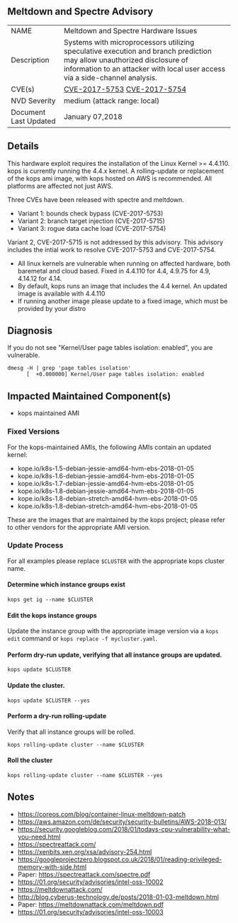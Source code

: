 ## Meltdown and Spectre Advisory

| | |
|-------------|--------|
| NAME         	| Meltdown and Spectre Hardware Issues |
| Description  	| Systems with microprocessors utilizing speculative execution and branch prediction may allow unauthorized disclosure of information to an attacker with local user access via a side-channel analysis. 	|
| CVE(s)       	| [CVE-2017-5753](https://nvd.nist.gov/vuln/detail/CVE-2017-5753)  [CVE-2017-5754](https://nvd.nist.gov/vuln/detail/CVE-2017-5753) |
| NVD Severity 	| medium (attack range: local) |
| Document Last Updated  | January 07,2018 |

##  Details

This hardware exploit requires the installation of the Linux Kernel >= 4.4.110.
kops is currently running the 4.4.x kernel.  A rolling-update or replacement of
the kops ami image, with kops hosted on AWS is recommended. All platforms are
affected not just AWS.

Three CVEs have been released with spectre and meltdown.

- Variant 1: bounds check bypass (CVE-2017-5753)
- Variant 2: branch target injection (CVE-2017-5715)
- Variant 3: rogue data cache load (CVE-2017-5754)

Variant 2, CVE-2017-5715 is not addressed by this advisory. This advisory
includes the intial work to resolve CVE-2017-5753 and CVE-2017-5754.

- All linux kernels are vulnerable when running on affected hardware, both
  baremetal and cloud based. Fixed in 4.4.110 for 4.4, 4.9.75 for 4.9, 4.14.12
  for 4.14.
- By default, kops runs an image that includes the 4.4 kernel. An updated image
  is available with 4.4.110
- If running another image please update to a fixed image, which must be
  provided by your distro

## Diagnosis

If you do not see "Kernel/User page tables isolation: enabled", you are vulnerable.

```console
dmesg -H | grep 'page tables isolation'
      [  +0.000000] Kernel/User page tables isolation: enabled
```

## Impacted Maintained Component(s)

- kops maintained AMI

### Fixed Versions

For the kops-maintained AMIs, the following AMIs contain an updated kernel:

- kope.io/k8s-1.5-debian-jessie-amd64-hvm-ebs-2018-01-05
- kope.io/k8s-1.6-debian-jessie-amd64-hvm-ebs-2018-01-05
- kope.io/k8s-1.7-debian-jessie-amd64-hvm-ebs-2018-01-05
- kope.io/k8s-1.8-debian-jessie-amd64-hvm-ebs-2018-01-05
- kope.io/k8s-1.8-debian-stretch-amd64-hvm-ebs-2018-01-05
- kope.io/k8s-1.8-debian-stretch-amd64-hvm-ebs-2018-01-05

These are the images that are maintained by the kops project; please refer to
other vendors for the appropriate AMI version.

### Update Process

For all examples please replace `$CLUSTER` with the appropriate kops cluster
name.

#### Determine which instance groups exist

`kops get ig --name $CLUSTER`

#### Edit the kops instance groups 

Update the instance group with the appropriate image version via a `kops 
edit` command or `kops replace -f mycluster.yaml`.

#### Perform dry-run update, verifying that all instance groups are updated.

`kops update $CLUSTER` 

#### Update the cluster.

`kops update $CLUSTER --yes`

#### Perform a dry-run rolling-update

Verify that all instance groups will be rolled.

`kops rolling-update cluster --name $CLUSTER`

#### Roll the cluster

`kops rolling-update cluster --name $CLUSTER --yes`

## Notes
- https://coreos.com/blog/container-linux-meltdown-patch
- https://aws.amazon.com/de/security/security-bulletins/AWS-2018-013/
- https://security.googleblog.com/2018/01/todays-cpu-vulnerability-what-you-need.html
- https://spectreattack.com/
- https://xenbits.xen.org/xsa/advisory-254.html
- https://googleprojectzero.blogspot.co.uk/2018/01/reading-privileged-memory-with-side.html
- Paper: https://spectreattack.com/spectre.pdf
- https://01.org/security/advisories/intel-oss-10002
- https://meltdownattack.com/
- http://blog.cyberus-technology.de/posts/2018-01-03-meltdown.html
- Paper: https://meltdownattack.com/meltdown.pdf
- https://01.org/security/advisories/intel-oss-10003




